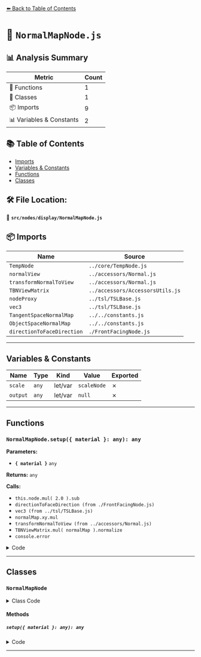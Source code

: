 [⬅️ Back to Table of Contents](../../../index.md)

# 📄 `NormalMapNode.js`

## 📊 Analysis Summary

| Metric | Count |
|--------|-------|
| 🔧 Functions | 1 |
| 🧱 Classes | 1 |
| 📦 Imports | 9 |
| 📊 Variables & Constants | 2 |

## 📚 Table of Contents

- [Imports](#imports)
- [Variables & Constants](#variables-constants)
- [Functions](#functions)
- [Classes](#classes)

## 🛠️ File Location:
📂 **`src/nodes/display/NormalMapNode.js`**

## 📦 Imports

| Name | Source |
|------|--------|
| `TempNode` | `../core/TempNode.js` |
| `normalView` | `../accessors/Normal.js` |
| `transformNormalToView` | `../accessors/Normal.js` |
| `TBNViewMatrix` | `../accessors/AccessorsUtils.js` |
| `nodeProxy` | `../tsl/TSLBase.js` |
| `vec3` | `../tsl/TSLBase.js` |
| `TangentSpaceNormalMap` | `../../constants.js` |
| `ObjectSpaceNormalMap` | `../../constants.js` |
| `directionToFaceDirection` | `./FrontFacingNode.js` |


---

## Variables & Constants

| Name | Type | Kind | Value | Exported |
|------|------|------|-------|----------|
| `scale` | `any` | let/var | `scaleNode` | ✗ |
| `output` | `any` | let/var | `null` | ✗ |


---

## Functions

### `NormalMapNode.setup({ material }: any): any`

**Parameters:**

- **`{ material }`** `any`

**Returns:** `any`

**Calls:**

- `this.node.mul( 2.0 ).sub`
- `directionToFaceDirection (from ./FrontFacingNode.js)`
- `vec3 (from ../tsl/TSLBase.js)`
- `normalMap.xy.mul`
- `transformNormalToView (from ../accessors/Normal.js)`
- `TBNViewMatrix.mul( normalMap ).normalize`
- `console.error`

<details><summary>Code</summary>

```typescript
setup( { material } ) {

		const { normalMapType, scaleNode } = this;

		let normalMap = this.node.mul( 2.0 ).sub( 1.0 );

		if ( scaleNode !== null ) {

			let scale = scaleNode;

			if ( material.flatShading === true ) {

				scale = directionToFaceDirection( scale );

			}

			normalMap = vec3( normalMap.xy.mul( scale ), normalMap.z );

		}

		let output = null;

		if ( normalMapType === ObjectSpaceNormalMap ) {

			output = transformNormalToView( normalMap );

		} else if ( normalMapType === TangentSpaceNormalMap ) {

			output = TBNViewMatrix.mul( normalMap ).normalize();

		} else {

			console.error( `THREE.NodeMaterial: Unsupported normal map type: ${ normalMapType }` );

			output = normalView; // Fallback to default normal view

		}

		return output;

	}
```
</details>


---

## Classes

### `NormalMapNode`

<details><summary>Class Code</summary>

```ts
class NormalMapNode extends TempNode {

	static get type() {

		return 'NormalMapNode';

	}

	/**
	 * Constructs a new normal map node.
	 *
	 * @param {Node<vec3>} node - Represents the normal map data.
	 * @param {?Node<vec2>} [scaleNode=null] - Controls the intensity of the effect.
	 */
	constructor( node, scaleNode = null ) {

		super( 'vec3' );

		/**
		 * Represents the normal map data.
		 *
		 * @type {Node<vec3>}
		 */
		this.node = node;

		/**
		 * Controls the intensity of the effect.
		 *
		 * @type {?Node<vec2>}
		 * @default null
		 */
		this.scaleNode = scaleNode;

		/**
		 * The normal map type.
		 *
		 * @type {(TangentSpaceNormalMap|ObjectSpaceNormalMap)}
		 * @default TangentSpaceNormalMap
		 */
		this.normalMapType = TangentSpaceNormalMap;

	}

	setup( { material } ) {

		const { normalMapType, scaleNode } = this;

		let normalMap = this.node.mul( 2.0 ).sub( 1.0 );

		if ( scaleNode !== null ) {

			let scale = scaleNode;

			if ( material.flatShading === true ) {

				scale = directionToFaceDirection( scale );

			}

			normalMap = vec3( normalMap.xy.mul( scale ), normalMap.z );

		}

		let output = null;

		if ( normalMapType === ObjectSpaceNormalMap ) {

			output = transformNormalToView( normalMap );

		} else if ( normalMapType === TangentSpaceNormalMap ) {

			output = TBNViewMatrix.mul( normalMap ).normalize();

		} else {

			console.error( `THREE.NodeMaterial: Unsupported normal map type: ${ normalMapType }` );

			output = normalView; // Fallback to default normal view

		}

		return output;

	}

}
```
</details>

#### Methods

##### `setup({ material }: any): any`

<details><summary>Code</summary>

```ts
setup( { material } ) {

		const { normalMapType, scaleNode } = this;

		let normalMap = this.node.mul( 2.0 ).sub( 1.0 );

		if ( scaleNode !== null ) {

			let scale = scaleNode;

			if ( material.flatShading === true ) {

				scale = directionToFaceDirection( scale );

			}

			normalMap = vec3( normalMap.xy.mul( scale ), normalMap.z );

		}

		let output = null;

		if ( normalMapType === ObjectSpaceNormalMap ) {

			output = transformNormalToView( normalMap );

		} else if ( normalMapType === TangentSpaceNormalMap ) {

			output = TBNViewMatrix.mul( normalMap ).normalize();

		} else {

			console.error( `THREE.NodeMaterial: Unsupported normal map type: ${ normalMapType }` );

			output = normalView; // Fallback to default normal view

		}

		return output;

	}
```
</details>


---